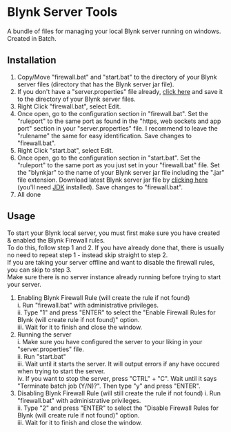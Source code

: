 # Blynk Server Tools
A bundle of files for managing your local Blynk server running on windows. Created in Batch.

## Installation
1. Copy/Move "firewall.bat" and "start.bat" to the directory of your Blynk server files (directory that has the Blynk server jar file).
2. If you don't have a "server.properties" file already, [click here](https://raw.githubusercontent.com/blynkkk/blynk-server/master/server/core/src/main/resources/server.properties) and save it to the directory of your Blynk server files.
3. Right Click "firewall.bat", select Edit.
4. Once open, go to the configuration section in "firewall.bat". Set the "ruleport" to the same port as found in the "https, web sockets and app port" section in your "server.properties" file. I recommend to leave the "rulename" the same for easy identification. Save changes to "firewall.bat".
5. Right Click "start.bat", select Edit.
6. Once open, go to the configuration section in "start.bat". Set the "ruleport" to the same port as you just set in your "firewall.bat" file. Set the "blynkjar" to the name of your Blynk server jar file including the ".jar" file extension. Download latest Blynk server jar file by [clicking here](https://github.com/blynkkk/blynk-server/releases/tag/v0.41.15) (you'll need [JDK](https://www.oracle.com/au/java/technologies/javase-downloads.html) installed). Save changes to "firewall.bat".
7. All done

## Usage
To start your Blynk local server, you must first make sure you have created & enabled the Blynk Firewall rules.<br>
To do this, follow step 1 and 2. If you have already done that, there is usually no need to repeat step 1 - instead skip straight to step 2.<br>
If you are taking your server offline and want to disable the firewall rules, you can skip to step 3.<br>
Make sure there is no server instance already running before trying to start your server.<br>

1. Enabling Blynk Firewall Rule (will create the rule if not found)<br>
    i. Run "firewall.bat" with administrative privileges.<br>
    ii. Type "1" and press "ENTER" to select the "Enable Firewall Rules for Blynk (will create rule if not found)" option.<br>
    iii. Wait for it to finish and close the window.
2. Running the server<br>
    i. Make sure you have configured the server to your liking in your "server.properties" file.<br>
    ii. Run "start.bat"<br>
    iii. Wait until it starts the server. It will output errors if any have occured when trying to start the server.<br>
    iv. If you want to stop the server, press "CTRL" + "C". Wait until it says "Terminate batch job (Y/N)?". Then type "y" and press "ENTER".<br>
3. Disabling Blynk Firewall Rule (will still create the rule if not found)
    i. Run "firewall.bat" with administrative privileges.<br>
    ii. Type "2" and press "ENTER" to select the "Disable Firewall Rules for Blynk (will create rule if not found)" option.<br>
    iii. Wait for it to finish and close the window.
